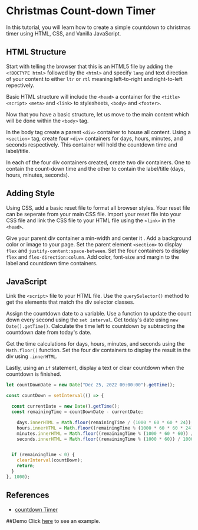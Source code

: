 # Christmas Count-down Timer

In this tutorial, you will learn how to create a simple countdown to christmas timer using HTML, CSS, and Vanilla JavaScript.

## HTML Structure
Start with telling the browser that this is an HTML5 file by adding the ```<!DOCTYPE html>``` followed by the ```<html>``` and specify ```lang``` and text direction of your content to either ```ltr``` or ```rtl``` meaning left-to-right and right-to-left repectively.

Basic HTML structure will include the ```<head>``` a container for the ```<title>``` ```<script>``` ```<meta>``` and ```<link>``` to stylesheets, ```<body>``` and ```<footer>```.

Now that you have a basic structure, let us move to the main content which will be done within the ```<body>``` tag. 

In the body tag create a parent ```<div>``` container to house all content. Using a ```<section>``` tag, create four ```<div>``` containers for days, hours, minutes, and seconds respectively. This container will hold the countdown time and label/title.

In each of the four div containers created, create two div containers. One to contain the count-down time and the other to contain the label/title (days, hours, minutes, seconds).

## Adding Style
Using CSS, add a basic reset file to format all browser styles. Your reset file can be seperate from your main CSS file. Import your reset file into your CSS file and link the CSS file to your HTML file using the ```<link>``` in the ```<head>```. 

Give your parent div container a min-width and center it . Add a background color or image to your page. Set the parent element ```<section>``` to display ```flex``` and ```justify-content:space-between```. Set the four containers to display ```flex``` and ```flex-direction:column```. Add color, font-size and margin to the label and countdown time containers.

## JavaScript
Link the ```<script>``` file to your HTML file. Use the ```querySelector()``` method to get the elements that match the div selector classes.

Assign the countdown date to a variable. Use a function to update the count down every second using the ```set interval```. Get today's date using ```new Date().getTime()```. Calculate the time left to countdown by subtracting the countdown date from today's date. 

Get the time calculations for days, hours, minutes, and seconds using the ```Math.floor()``` function. Set the four div containers to display the result in the div using ```.innerHTML```.

Lastly, using an ```if``` statement, display a text or clear countdown when the countdown is finished.


```javascript
let countDownDate = new Date("Dec 25, 2022 00:00:00").getTime();

const countDown = setInterval(() => {

  const currentDate = new Date().getTime();
  const remainingTime = countDownDate - currentDate;

    days.innerHTML = Math.floor(remainingTime / (1000 * 60 * 60 * 24));
    hours.innerHTML = Math.floor((remainingTime % (1000 * 60 * 60 * 24)) / (1000 * 60 * 60));
    minutes.innerHTML = Math.floor((remainingTime % (1000 * 60 * 60)) / (1000 * 60));
    seconds.innerHTML = Math.floor((remainingTime % (1000 * 60)) / 1000);


  if (remainingTime < 0) {
    clearInterval(countDown);
    return;
  }
}, 1000);
```

## References
- [countdown Timer](https://www.w3schools.com/howto/howto_js_countdown.asp)

##Demo
Click [here](https://thelma-dev.github.io/christmas-countdown/) to see an example.
